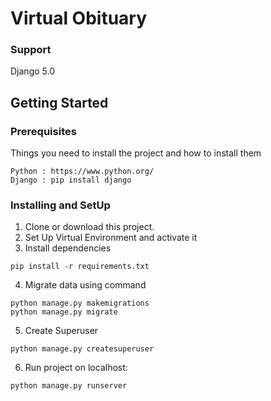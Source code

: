 # Virtual Obituary
### Support 
Django 5.0

## Getting Started

### Prerequisites
Things you need to install the project and how to install them
```
Python : https://www.python.org/
Django : pip install django
```
### Installing and SetUp
1) Clone or download this project.
2) Set Up Virtual Environment and activate it
3) Install dependencies
```
pip install -r requirements.txt
```
4) Migrate data using command 
```
python manage.py makemigrations
python manage.py migrate
```
5) Create Superuser
```
python manage.py createsuperuser
```
6) Run project on localhost:
```
python manage.py runserver
```


